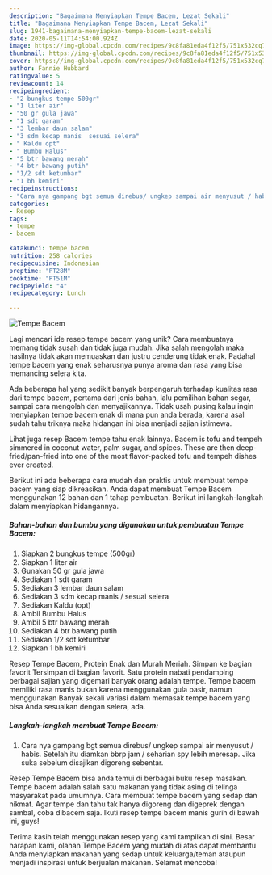 ```yaml
---
description: "Bagaimana Menyiapkan Tempe Bacem, Lezat Sekali"
title: "Bagaimana Menyiapkan Tempe Bacem, Lezat Sekali"
slug: 1941-bagaimana-menyiapkan-tempe-bacem-lezat-sekali
date: 2020-05-11T14:54:00.924Z
image: https://img-global.cpcdn.com/recipes/9c8fa81eda4f12f5/751x532cq70/tempe-bacem-foto-resep-utama.jpg
thumbnail: https://img-global.cpcdn.com/recipes/9c8fa81eda4f12f5/751x532cq70/tempe-bacem-foto-resep-utama.jpg
cover: https://img-global.cpcdn.com/recipes/9c8fa81eda4f12f5/751x532cq70/tempe-bacem-foto-resep-utama.jpg
author: Fannie Hubbard
ratingvalue: 5
reviewcount: 14
recipeingredient:
- "2 bungkus tempe 500gr"
- "1 liter air"
- "50 gr gula jawa"
- "1 sdt garam"
- "3 lembar daun salam"
- "3 sdm kecap manis  sesuai selera"
- " Kaldu opt"
- " Bumbu Halus"
- "5 btr bawang merah"
- "4 btr bawang putih"
- "1/2 sdt ketumbar"
- "1 bh kemiri"
recipeinstructions:
- "Cara nya gampang bgt semua direbus/ ungkep sampai air menyusut / habis. Setelah itu diamkan bbrp jam / seharian spy lebih meresap. Jika suka sebelum disajikan digoreng sebentar."
categories:
- Resep
tags:
- tempe
- bacem

katakunci: tempe bacem 
nutrition: 258 calories
recipecuisine: Indonesian
preptime: "PT28M"
cooktime: "PT51M"
recipeyield: "4"
recipecategory: Lunch

---
```



![Tempe Bacem](https://img-global.cpcdn.com/recipes/9c8fa81eda4f12f5/751x532cq70/tempe-bacem-foto-resep-utama.jpg)

Lagi mencari ide resep tempe bacem yang unik? Cara membuatnya memang tidak susah dan tidak juga mudah. Jika salah mengolah maka hasilnya tidak akan memuaskan dan justru cenderung tidak enak. Padahal tempe bacem yang enak seharusnya punya aroma dan rasa yang bisa memancing selera kita.

Ada beberapa hal yang sedikit banyak berpengaruh terhadap kualitas rasa dari tempe bacem, pertama dari jenis bahan, lalu pemilihan bahan segar, sampai cara mengolah dan menyajikannya. Tidak usah pusing kalau ingin menyiapkan tempe bacem enak di mana pun anda berada, karena asal sudah tahu triknya maka hidangan ini bisa menjadi sajian istimewa.

Lihat juga resep Bacem tempe tahu enak lainnya. Bacem is tofu and tempeh simmered in coconut water, palm sugar, and spices. These are then deep-fried/pan-fried into one of the most flavor-packed tofu and tempeh dishes ever created.


Berikut ini ada beberapa cara mudah dan praktis untuk membuat tempe bacem yang siap dikreasikan. Anda dapat membuat Tempe Bacem menggunakan 12 bahan dan 1 tahap pembuatan. Berikut ini langkah-langkah dalam menyiapkan hidangannya.

<!--inarticleads1-->

##### Bahan-bahan dan bumbu yang digunakan untuk pembuatan Tempe Bacem:

1. Siapkan 2 bungkus tempe (500gr)
1. Siapkan 1 liter air
1. Gunakan 50 gr gula jawa
1. Sediakan 1 sdt garam
1. Sediakan 3 lembar daun salam
1. Sediakan 3 sdm kecap manis / sesuai selera
1. Sediakan  Kaldu (opt)
1. Ambil  Bumbu Halus
1. Ambil 5 btr bawang merah
1. Sediakan 4 btr bawang putih
1. Sediakan 1/2 sdt ketumbar
1. Siapkan 1 bh kemiri


Resep Tempe Bacem, Protein Enak dan Murah Meriah. Simpan ke bagian favorit Tersimpan di bagian favorit. Satu protein nabati pendamping berbagai sajian yang digemari banyak orang adalah tempe. Tempe bacem memiliki rasa manis bukan karena menggunakan gula pasir, namun menggunakan Banyak sekali variasi dalam memasak tempe bacem yang bisa Anda sesuaikan dengan selera, ada. 

<!--inarticleads2-->

##### Langkah-langkah membuat Tempe Bacem:

1. Cara nya gampang bgt semua direbus/ ungkep sampai air menyusut / habis. Setelah itu diamkan bbrp jam / seharian spy lebih meresap. Jika suka sebelum disajikan digoreng sebentar.


Resep Tempe Bacem bisa anda temui di berbagai buku resep masakan. Tempe bacem adalah salah satu makanan yang tidak asing di telinga masyarakat pada umumnya. Cara membuat tempe bacem yang sedap dan nikmat. Agar tempe dan tahu tak hanya digoreng dan digeprek dengan sambal, coba dibacem saja. Ikuti resep tempe bacem manis gurih di bawah ini, guys! 

Terima kasih telah menggunakan resep yang kami tampilkan di sini. Besar harapan kami, olahan Tempe Bacem yang mudah di atas dapat membantu Anda menyiapkan makanan yang sedap untuk keluarga/teman ataupun menjadi inspirasi untuk berjualan makanan. Selamat mencoba!
